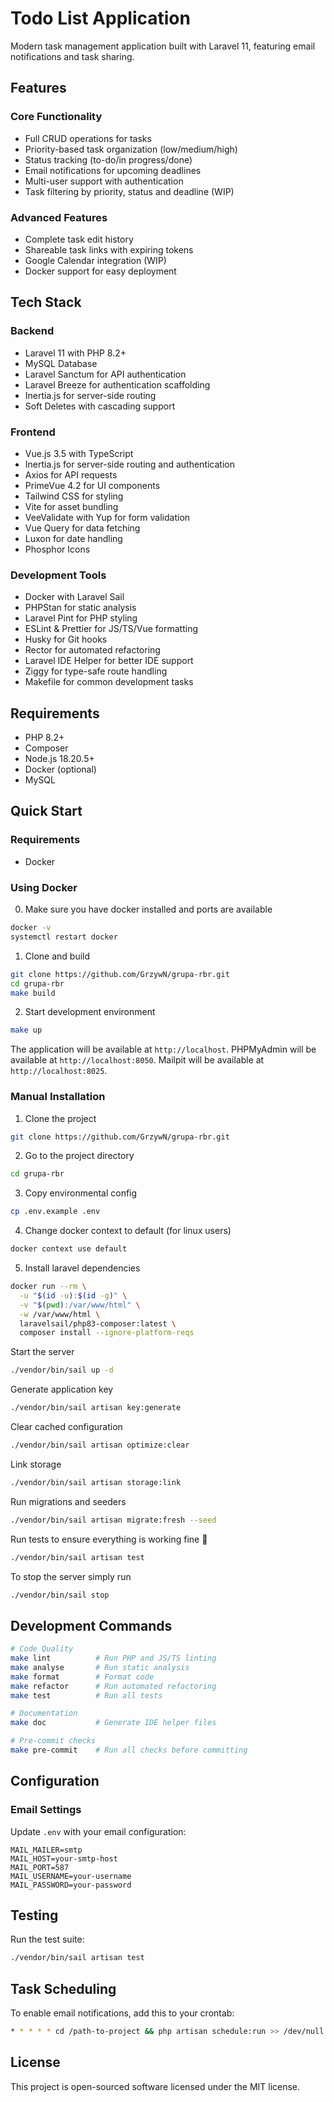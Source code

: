 # Todo List Application

Modern task management application built with Laravel 11, featuring email notifications and task sharing.

## Features

### Core Functionality
- Full CRUD operations for tasks
- Priority-based task organization (low/medium/high)
- Status tracking (to-do/in progress/done)
- Email notifications for upcoming deadlines
- Multi-user support with authentication
- Task filtering by priority, status and deadline (WIP)

### Advanced Features
- Complete task edit history
- Shareable task links with expiring tokens
- Google Calendar integration (WIP)
- Docker support for easy deployment

## Tech Stack

### Backend
- Laravel 11 with PHP 8.2+
- MySQL Database
- Laravel Sanctum for API authentication
- Laravel Breeze for authentication scaffolding
- Inertia.js for server-side routing
- Soft Deletes with cascading support

### Frontend
- Vue.js 3.5 with TypeScript
- Inertia.js for server-side routing and authentication
- Axios for API requests
- PrimeVue 4.2 for UI components
- Tailwind CSS for styling
- Vite for asset bundling
- VeeValidate with Yup for form validation
- Vue Query for data fetching
- Luxon for date handling
- Phosphor Icons

### Development Tools
- Docker with Laravel Sail
- PHPStan for static analysis
- Laravel Pint for PHP styling
- ESLint & Prettier for JS/TS/Vue formatting
- Husky for Git hooks
- Rector for automated refactoring
- Laravel IDE Helper for better IDE support
- Ziggy for type-safe route handling
- Makefile for common development tasks

## Requirements

- PHP 8.2+
- Composer
- Node.js 18.20.5+
- Docker (optional)
- MySQL

## Quick Start

### Requirements

- Docker

### Using Docker

0. Make sure you have docker installed and ports are available
```bash
docker -v
systemctl restart docker
```

1. Clone and build
```bash
git clone https://github.com/GrzywN/grupa-rbr.git
cd grupa-rbr
make build
```

2. Start development environment
```bash
make up
```

The application will be available at `http://localhost`.
PHPMyAdmin will be available at `http://localhost:8050`.
Mailpit will be available at `http://localhost:8025`.

### Manual Installation

1. Clone the project

```bash
git clone https://github.com/GrzywN/grupa-rbr.git
```

2. Go to the project directory

```bash
cd grupa-rbr
```

3. Copy environmental config

```bash
cp .env.example .env
```

4. Change docker context to default (for linux users)

```bash
docker context use default
```

5. Install laravel dependencies

```bash
docker run --rm \
  -u "$(id -u):$(id -g)" \
  -v "$(pwd):/var/www/html" \
  -w /var/www/html \
  laravelsail/php83-composer:latest \
  composer install --ignore-platform-reqs
```

Start the server

```bash
./vendor/bin/sail up -d
```

Generate application key

```bash
./vendor/bin/sail artisan key:generate
```

Clear cached configuration

```bash
./vendor/bin/sail artisan optimize:clear
```

Link storage

```bash
./vendor/bin/sail artisan storage:link
```

Run migrations and seeders

```bash
./vendor/bin/sail artisan migrate:fresh --seed
```

Run tests to ensure everything is working fine 🎉

```bash
./vendor/bin/sail artisan test
```

To stop the server simply run

```bash
./vendor/bin/sail stop
```

## Development Commands

```bash
# Code Quality
make lint          # Run PHP and JS/TS linting
make analyse       # Run static analysis
make format        # Format code
make refactor      # Run automated refactoring
make test          # Run all tests

# Documentation
make doc           # Generate IDE helper files

# Pre-commit checks
make pre-commit    # Run all checks before committing
```

## Configuration

### Email Settings

Update `.env` with your email configuration:
```
MAIL_MAILER=smtp
MAIL_HOST=your-smtp-host
MAIL_PORT=587
MAIL_USERNAME=your-username
MAIL_PASSWORD=your-password
```

## Testing

Run the test suite:
```bash
./vendor/bin/sail artisan test
```

## Task Scheduling

To enable email notifications, add this to your crontab:
```bash
* * * * * cd /path-to-project && php artisan schedule:run >> /dev/null 2>&1
```

## License

This project is open-sourced software licensed under the MIT license.
